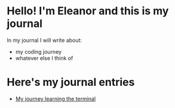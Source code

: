 # Hello! I'm Eleanor and this is my journal

In my journal I will write about:

- my coding journey
- whatever else I think of

# Here's my journal entries

* [My journey learning the terminal](terminal.md)
